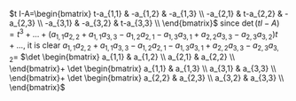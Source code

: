 $t I-A=\begin{bmatrix}
   t-a_{1,1} & -a_{1,2} & -a_{1,3} \\
   -a_{2,1} & t-a_{2,2} & -a_{2,3} \\
   -a_{3,1} & -a_{3,2}   & t-a_{3,3} \\
\end{bmatrix}$
since $\det (t I-A)=t^3+\dots+(a_{1,1}a_{2,2}+a_{1,1}a_{3,3}-a_{1,2}a_{2,1}-a_{1,3}a_{3,1}+a_{2,2}a_{3,3}-a_{2,3}a_{3,2})t+\dots$, it is clear 
$a_{1,1}a_{2,2}+a_{1,1}a_{3,3}-a_{1,2}a_{2,1}-a_{1,3}a_{3,1}+a_{2,2}a_{3,3}-a_{2,3}a_{3,2}=$
$\det \begin{bmatrix}
   a_{1,1} & a_{1,2}  \\
   a_{2,1} & a_{2,2}  \\
\end{bmatrix}+
\det \begin{bmatrix}
   a_{1,1} & a_{1,3}  \\
   a_{3,1} & a_{3,3}  \\
\end{bmatrix}+
\det \begin{bmatrix}
   a_{2,2} & a_{2,3}  \\
   a_{3,2} & a_{3,3}  \\
\end{bmatrix}$
